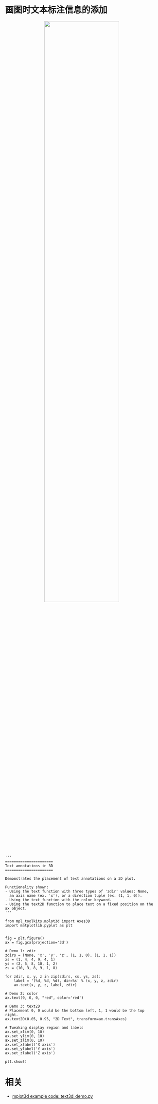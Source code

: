 

# 画图时文本标注信息的添加



<p align="center">
    <img width="70%" height="70%" src="http://images.iterate.site/blog/image/20191011/4z8uR34OIQn4.png?imageslim">
</p>

```
'''
======================
Text annotations in 3D
======================

Demonstrates the placement of text annotations on a 3D plot.

Functionality shown:
- Using the text function with three types of 'zdir' values: None,
  an axis name (ex. 'x'), or a direction tuple (ex. (1, 1, 0)).
- Using the text function with the color keyword.
- Using the text2D function to place text on a fixed position on the ax object.
'''

from mpl_toolkits.mplot3d import Axes3D
import matplotlib.pyplot as plt


fig = plt.figure()
ax = fig.gca(projection='3d')

# Demo 1: zdir
zdirs = (None, 'x', 'y', 'z', (1, 1, 0), (1, 1, 1))
xs = (1, 4, 4, 9, 4, 1)
ys = (2, 5, 8, 10, 1, 2)
zs = (10, 3, 8, 9, 1, 8)

for zdir, x, y, z in zip(zdirs, xs, ys, zs):
    label = '(%d, %d, %d), dir=%s' % (x, y, z, zdir)
    ax.text(x, y, z, label, zdir)

# Demo 2: color
ax.text(9, 0, 0, "red", color='red')

# Demo 3: text2D
# Placement 0, 0 would be the bottom left, 1, 1 would be the top right.
ax.text2D(0.05, 0.95, "2D Text", transform=ax.transAxes)

# Tweaking display region and labels
ax.set_xlim(0, 10)
ax.set_ylim(0, 10)
ax.set_zlim(0, 10)
ax.set_xlabel('X axis')
ax.set_ylabel('Y axis')
ax.set_zlabel('Z axis')

plt.show()
```


# 相关

- [mplot3d example code: text3d_demo.py](https://matplotlib.org/examples/mplot3d/text3d_demo.html)
